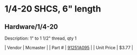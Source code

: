 # 1/4-20 SHCS, 6" length
## Hardware/1/4-20
Description: 	1" to 1 1/2" thread, qty 1 

| Vendor | Mcmaster | 
| Part # | [91251A095](http://www.mcmaster.com/) | 
| Unit Price | $3.77 | 
